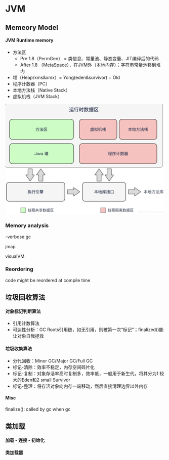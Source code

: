 # JVM

## Memeory Model 

#### JVM Runtime memory

* 方法区
  * Pre 1.8（PermGen） = 类信息、常量池、静态变量、JIT编译后的代码
  * After 1.8 （MetaSpace），在JVM外（本地内存）；字符串常量池移到堆内
* 堆（Heap/xms&xmx）= Yong\(eden&survivor\) + Old
* 程序计数器（PC）
* 本地方法栈（Native Stack）
* 虚拟机栈（JVM Stack）

![](../../.gitbook/assets/jvm-runtime.png)

### Memory analysis

-verbose:gc

jmap

visualVM

### Reordering

code might be reordered at compile time

## 垃圾回收算法

#### 对象标记判断算法

* 引用计数算法
* 可达性分析：GC Roots引用链，如无引用，则被第一次“标记”；finalized\(\)能让对象自我拯救

#### 垃圾收集算法

* 分代回收：Minor GC/Major GC/Full GC
* 标记-清除：效率不稳定，内存空间碎片化
* 标记-复制：对象存活率高时复制多，效率低，一般用于新生代，将其分为1  较大的Eden和2 small Survivor
* 标记-整理：将存活对象向内存一端移动，然后直接清理边界以外内存

#### Misc

finalize\(\): called by gc when gc

## 类加载

#### 加载 - 连接 - 初始化

#### 类加载器



